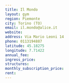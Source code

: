 ```yaml
---
title: Il Mondo
layout: gym
region: Piemonte
city: Torino (TO)
email: il.mondo@alice.it
website: 
address: Via Mario Leoni 14
phone: 0113194887
latitude: 45.18275
longitude: 7.71422
annual_fee: 
ingress_price: 
structures: 
monthly_subscription_price: 
rent: 
---
```


